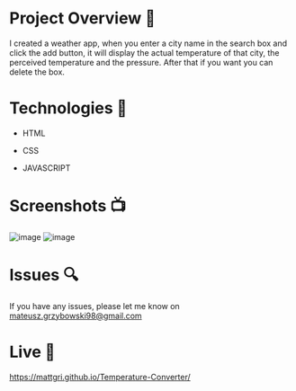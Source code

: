 # Project Overview  🎉
I created a weather app, when you enter a city name in the search box and click the add button, it will display the actual temperature of that city, the perceived temperature and the pressure. After that if you want you can delete the box.

# Technologies 🔧
* HTML

* CSS

* JAVASCRIPT

# Screenshots 📺
![image](https://user-images.githubusercontent.com/61913031/111883570-7aadce80-89bc-11eb-8f2c-5697ac2d3112.png)
![image](https://user-images.githubusercontent.com/61913031/111883681-2eaf5980-89bd-11eb-842d-1110febb99d5.png)

# Issues 🔍
 
 If you have any issues, please let me know on mateusz.grzybowski98@gmail.com
 
  # Live 📍
 https://mattgri.github.io/Temperature-Converter/
